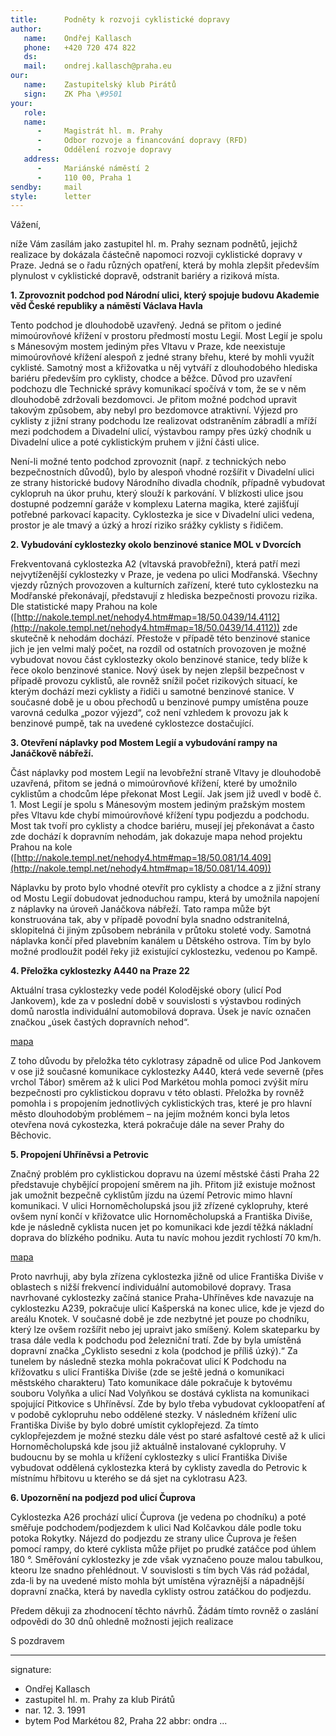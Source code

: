 ```yaml
---
title:      Podněty k rozvoji cyklistické dopravy
author:
   name:    Ondřej Kallasch
   phone:   +420 720 474 822
   ds:      
   mail:    ondrej.kallasch@praha.eu
our:
   name:    Zastupitelský klub Pirátů
   sign:    ZK Pha \#9501
your:
   role:    
   name:    
      -     Magistrát hl. m. Prahy
      -     Odbor rozvoje a financování dopravy (RFD)
      -     Oddělení rozvoje dopravy
   address:
      -     Mariánské náměstí 2
      -     110 00, Praha 1
sendby:     mail
style:      letter
---
```


Vážení,

níže Vám zasílám jako zastupitel hl. m. Prahy seznam podnětů, jejichž realizace by dokázala částečně napomoci rozvoji cyklistické dopravy v Praze. Jedná se o řadu různých opatření, která by mohla zlepšit především plynulost v cyklistické dopravě, odstranit bariéry a riziková místa.

**1. Zprovoznit podchod pod Národní ulici, který spojuje budovu Akademie věd České republiky a náměstí Václava Havla**

Tento podchod je dlouhodobě uzavřený. Jedná se přitom o jediné mimoúrovňové křížení v prostoru předmostí mostu Legií. Most Legií je spolu s Mánesovým mostem jediným přes Vltavu v Praze, kde neexistuje mimoúrovňové křížení alespoň z jedné strany břehu, které by mohli využít cyklisté. Samotný most a křižovatka u něj vytváří z dlouhodobého hlediska bariéru především pro cyklisty, chodce a běžce. Důvod pro uzavření podchozu dle Technické správy komunikací spočívá v tom, že se v něm dlouhodobě zdržovali bezdomovci. Je přitom možné podchod upravit takovým způsobem, aby nebyl pro bezdomovce atraktivní. Výjezd pro cyklisty z jižní strany podchodu lze realizovat odstraněním zábradlí a mříží mezi podchodem a Divadelní ulicí, výstavbou rampy přes úzký chodník u Divadelní ulice a poté cyklistickým pruhem v jižní části ulice. 

Není-li možné tento podchod zprovoznit (např. z technických nebo bezpečnostních důvodů), bylo by alespoň vhodné rozšířit v Divadelní ulici ze strany historické budovy Národního divadla chodník, případně vybudovat cyklopruh na úkor pruhu, který slouží k parkování. V blízkosti ulice jsou dostupné podzemní garáže v komplexu Laterna magika, které zajišťují potřebné parkovací kapacity. Cyklostezka je sice v Divadelní ulici vedena, prostor je ale tmavý a úzký a hrozí riziko srážky cyklisty s řidičem.

**2. Vybudování cyklostezky okolo benzinové stanice MOL v Dvorcích**

Frekventovaná cyklostezka A2 (vltavská pravobřežní), která patří mezi nejvytíženější cyklostezky v Praze, je vedena po ulici Modřanská. Všechny vjezdy různých provozoven a kulturních zařízení, které tuto cyklostezku na Modřanské překonávají, představují z hlediska bezpečnosti provozu rizika. Dle statistické mapy Prahou na kole ([http://nakole.templ.net/nehody4.htm#map=18/50.0439/14.4112](http://nakole.templ.net/nehody4.htm#map=18/50.0439/14.4112)) zde skutečně k nehodám dochází. Přestože v případě této benzinové stanice jich je jen velmi malý počet, na rozdíl od ostatních provozoven je možné vybudovat novou část cyklostezky okolo benzinové stanice, tedy blíže k řece okolo benzinové stanice. Nový úsek by nejen zlepšil bezpečnost v případě provozu cyklistů, ale rovněž snížil počet rizikových situací, ke kterým dochází mezi cyklisty a řidiči u samotné benzinové stanice. V současné době je u obou přechodů u benzinové pumpy umístěna pouze varovná cedulka „pozor výjezd“, což není vzhledem k provozu jak k benzinové pumpě, tak na uvedené cyklostezce dostačující.

**3. Otevření náplavky pod Mostem Legií a vybudování rampy na Janáčkově nábřeží.**

Část náplavky pod mostem Legií na levobřežní straně Vltavy je dlouhodobě uzavřená, přitom se jedná o mimoúrovňové křížení, které by umožnilo cyklistům a chodcům lépe překonat Most Legií. Jak jsem již uvedl v bodě č. 1. Most Legií je spolu s Mánesovým mostem jediným pražským mostem přes Vltavu kde chybí mimoúrovňové křížení typu podjezdu a podchodu. Most tak tvoří pro cyklisty a chodce bariéru, musejí jej překonávat a často zde dochází k dopravním nehodám, jak dokazuje mapa nehod projektu Prahou na kole ([http://nakole.templ.net/nehody4.htm#map=18/50.081/14.409](http://nakole.templ.net/nehody4.htm#map=18/50.081/14.409))

Náplavku by proto bylo vhodné otevřít pro cyklisty a chodce a z jižní strany od Mostu Legií dobudovat jednoduchou rampu, která by umožnila napojení z náplavky na úroveň Janáčkova nábřeží. Tato rampa může být konstruována tak, aby v případě povodní byla snadno odstranitelná, sklopitelná či jiným způsobem nebránila v průtoku stoleté vody. Samotná náplavka končí před plavebním kanálem u Dětského ostrova. Tím by bylo možné prodloužit podél řeky již existující cyklostezku, vedenou po Kampě. 

**4. Přeložka cyklostezky A440 na Praze 22**

Aktuální trasa cyklostezky vede podél Kolodějské obory (ulicí Pod Jankovem), kde za v poslední době v souvislosti s výstavbou rodiných domů narostla individuální automobilová doprava. Úsek je navíc označen značkou „úsek častých dopravních nehod“. 

[mapa](https://github.com/pirati-byro/spisy-zk-pha-2018/blob/master/9501-podnety-k-cyklisticke-doprave/03-zadost-podruhe/1.png)

Z toho důvodu by přeložka této cyklotrasy západně od ulice Pod Jankovem v ose již současné komunikace cyklostezky A440, která vede severně (přes vrchol Tábor) směrem až k ulici Pod Markétou mohla pomoci zvýšit míru bezpečnosti pro cyklistickou dopravu v této oblasti. Přeložka by rovněž pomohla i s propojením jednotlivých cyklistických tras, které je pro hlavní město dlouhodobým problémem – na jejím možném konci byla letos otevřena nová cykostezka, která pokračuje dále na sever Prahy do Běchovic.

**5. Propojení Uhříněvsi a Petrovic**

Značný problém pro cyklistickou dopravu na území městské části Praha 22 představuje chybějící propojení směrem na jih. Přitom již existuje možnost jak umožnit bezpečně cyklistům jízdu na území Petrovic mimo hlavní komunikaci. V ulici Hornoměcholupská jsou již zřízené cyklopruhy, které ovšem nyní končí v křižovatce ulic Hornoměcholupská a Františka Diviše, kde je následně cyklista nucen jet po komunikaci kde jezdí těžká nákladní doprava do blízkého podniku. Auta tu navíc mohou jezdit rychlostí 70 km/h. 

[mapa](https://github.com/pirati-byro/spisy-zk-pha-2018/blob/master/9501-podnety-k-cyklisticke-doprave/03-zadost-podruhe/2.png)

Proto navrhuji, aby byla zřízena cyklostezka jižně od ulice Františka Diviše v oblastech s nižší frekvencí individuální automobilové dopravy. Trasa navrhované cyklostezky začíná stanice Praha-Uhříněves kde navazuje na cyklostezku A239, pokračuje ulicí Kašperská na konec ulice, kde je vjezd do areálu Knotek. V současné době je zde nezbytné jet pouze po chodníku, který lze ovšem rozšířit nebo jej upraivt jako smíšený. Kolem skateparku by trasa dále vedla k podchodu pod železniční tratí. Zde by byla umístěná dopravní značka „Cyklisto sesedni z kola (podchod je příliš úzký).“ Za tunelem by následně stezka mohla pokračovat ulicí K Podchodu na křížovatku s ulicí Františka Diviše (zde se ještě jedná o komunikaci městského charakteru) Tato komunikace dále pokračuje k bytovému souboru Volyňka a ulicí Nad Volyňkou se dostává cyklista na komunikaci spojující Pitkovice s Uhříněvsí. Zde by bylo třeba vybudovat cykloopatření ať v podobě cyklopruhu nebo oddělené stezky. V následném křížení ulic Františka Diviše by bylo dobré umístit cyklopřejezd. Za tímto cyklopřejezdem je možné stezku dále vést po staré asfaltové cestě až k ulici Hornoměcholupská kde jsou již aktuálně instalované cyklopruhy. V budoucnu by se mohla u křížení cyklostezky s ulicí Františka Diviše vybudovat oddělená cyklostezka která by cyklisty zavedla do Petrovic k místnímu hřbitovu u kterého se dá sjet na cyklotrasu A23.

**6. Upozornění na podjezd pod ulicí Čuprova**

Cyklostezka A26 prochází ulicí Čuprova (je vedena po chodníku) a poté směřuje podchodem/podjezdem k ulici Nad Kolčavkou dále podle toku potoka Rokytky. Nájezd do podjezdu ze strany ulice Čuprova je řešen pomocí rampy, do které cyklista může přijet po prudké zatáčce pod úhlem 180 °. Směřování cyklostezky je zde však vyznačeno pouze malou tabulkou, kteoru lze snadno přehlédnout. V souvislosti s tím bych Vás rád požádal, zda-li by na uvedené místo mohla být umístěna výraznější a nápadnější dopravní značka, která by navedla cyklisty ostrou zatáčkou do podjezdu.

Předem děkuji za zhodnocení těchto návrhů. Žádám tímto rovněž o zaslání odpovědi do 30 dnů ohledně možnosti jejich realizace

S pozdravem

---
signature:
  - Ondřej Kallasch
  - zastupitel hl. m. Prahy za klub Pirátů
  - nar. 12. 3. 1991
  - bytem Pod Markétou 82, Praha 22
abbr:       ondra
...
